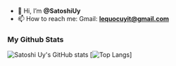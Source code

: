 - 👋 Hi, I’m **@SatoshiUy**
- 📫 How to reach me: Gmail: **lequocuyit@gmail.com**

### My Github Stats
![Satoshi Uy's GitHub stats](https://github-readme-stats.vercel.app/api?username=UyLeQuoc&theme=tokyonight)
[![Top Langs](https://github-readme-stats.vercel.app/api/top-langs/?username=UyLeQuoc)]
